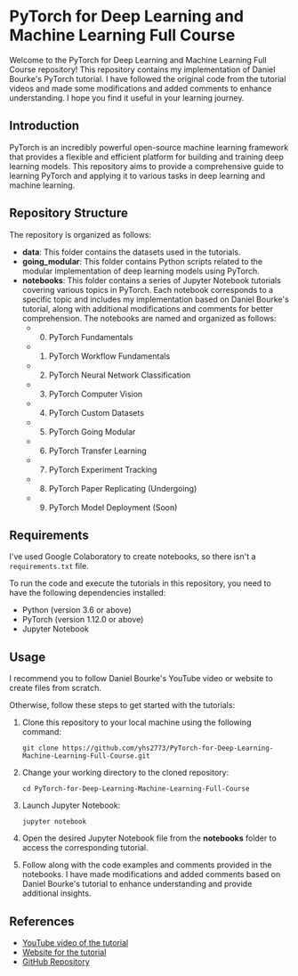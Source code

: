 # PyTorch for Deep Learning and Machine Learning Full Course

Welcome to the PyTorch for Deep Learning and Machine Learning Full Course repository! This repository contains my implementation of Daniel Bourke's PyTorch tutorial. I have followed the original code from the tutorial videos and made some modifications and added comments to enhance understanding. I hope you find it useful in your learning journey.

## Introduction

PyTorch is an incredibly powerful open-source machine learning framework that provides a flexible and efficient platform for building and training deep learning models. This repository aims to provide a comprehensive guide to learning PyTorch and applying it to various tasks in deep learning and machine learning.

## Repository Structure

The repository is organized as follows:

- **data**: This folder contains the datasets used in the tutorials.
- **going_modular**: This folder contains Python scripts related to the modular implementation of deep learning models using PyTorch.
- **notebooks**: This folder contains a series of Jupyter Notebook tutorials covering various topics in PyTorch. Each notebook corresponds to a specific topic and includes my implementation based on Daniel Bourke's tutorial, along with additional modifications and comments for better comprehension. The notebooks are named and organized as follows:
    - 0. PyTorch Fundamentals
    - 1. PyTorch Workflow Fundamentals
    - 2. PyTorch Neural Network Classification
    - 3. PyTorch Computer Vision
    - 4. PyTorch Custom Datasets
    - 5. PyTorch Going Modular
    - 6. PyTorch Transfer Learning
    - 7. PyTorch Experiment Tracking
    - 8. PyTorch Paper Replicating (Undergoing)
    - 9. PyTorch Model Deployment (Soon)

## Requirements

I've used Google Colaboratory to create notebooks, so there isn't a `requirements.txt` file.

To run the code and execute the tutorials in this repository, you need to have the following dependencies installed:

- Python (version 3.6 or above)
- PyTorch (version 1.12.0 or above)
- Jupyter Notebook

## Usage

I recommend you to follow Daniel Bourke's YouTube video or website to create files from scratch.

Otherwise, follow these steps to get started with the tutorials:

1. Clone this repository to your local machine using the following command:

   ```shell
   git clone https://github.com/yhs2773/PyTorch-for-Deep-Learning-Machine-Learning-Full-Course.git
   ```
2. Change your working directory to the cloned repository:

   ```shell
   cd PyTorch-for-Deep-Learning-Machine-Learning-Full-Course
   ```
3. Launch Jupyter Notebook:

   ```shell
   jupyter notebook
   ```
4. Open the desired Jupyter Notebook file from the **notebooks** folder to access the corresponding tutorial.

5. Follow along with the code examples and comments provided in the notebooks. I have made modifications and added comments based on Daniel Bourke's tutorial to enhance understanding and provide additional insights.

## References
- [YouTube video of the tutorial](https://www.youtube.com/watch?v=Z_ikDlimN6A)
- [Website for the tutorial](https://www.learnpytorch.io/)
- [GitHub Repository](https://github.com/mrdbourke/pytorch-deep-learning)
